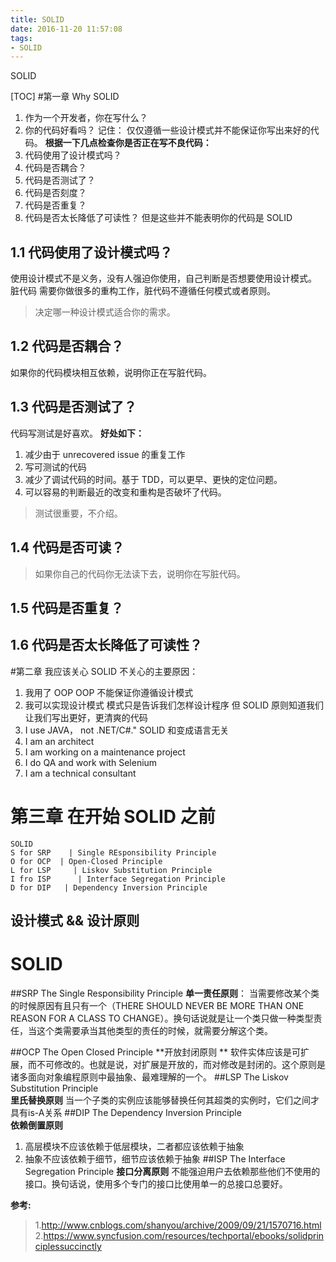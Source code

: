 ```yaml
---
title: SOLID
date: 2016-11-20 11:57:08
tags: 
- SOLID
---
```


SOLID
<!--more-->

[TOC]
#第一章 Why SOLID
1. 作为一个开发者，你在写什么？
2. 你的代码好看吗？
记住： 仅仅遵循一些设计模式并不能保证你写出来好的代码。
**根据一下几点检查你是否正在写不良代码：**
1. 代码使用了设计模式吗？
2. 代码是否耦合？
3. 代码是否测试了？
4. 代码是否刻度？
5. 代码是否重复？
6. 代码是否太长降低了可读性？
但是这些并不能表明你的代码是 SOLID
## 1.1 代码使用了设计模式吗？
使用设计模式不是义务，没有人强迫你使用，自己判断是否想要使用设计模式。
脏代码 需要你做很多的重构工作，脏代码不遵循任何模式或者原则。
> 决定哪一种设计模式适合你的需求。

## 1.2 代码是否耦合？
如果你的代码模块相互依赖，说明你正在写脏代码。

## 1.3 代码是否测试了？
代码写测试是好喜欢。
**好处如下：**
1. 减少由于 unrecovered issue 的重复工作
2. 写可测试的代码
3. 减少了调试代码的时间。基于 TDD，可以更早、更快的定位问题。
4. 可以容易的判断最近的改变和重构是否破坏了代码。
> 测试很重要，不介绍。

## 1.4 代码是否可读？
> 如果你自己的代码你无法读下去，说明你在写脏代码。

## 1.5 代码是否重复？

## 1.6 代码是否太长降低了可读性？
#第二章 我应该关心 SOLID
不关心的主要原因：
1. 我用了 OOP
OOP 不能保证你遵循设计模式
2. 我可以实现设计模式
模式只是告诉我们怎样设计程序
但 SOLID 原则知道我们让我们写出更好，更清爽的代码
3. I use JAVA， not .NET/C#."
SOLID 和变成语言无关
4. I am an architect
5. I am working on a maintenance project
6. I do QA and work with Selenium
7. I am a technical consultant
# 第三章 在开始 SOLID 之前
```table
SOLID
S for SRP    | Single REsponsibility Principle
O for OCP  | Open-Closed Principle
L for LSP     | Liskov Substitution Principle
I fro ISP      | Interface Segregation Principle
D for DIP   | Dependency Inversion Principle
```
## 设计模式 && 设计原则
# SOLID
##SRP
	The Single Responsibility Principle 
**单一责任原则**： 
当需要修改某个类的时候原因有且只有一个（THERE SHOULD NEVER BE MORE THAN ONE REASON FOR A CLASS TO CHANGE）。换句话说就是让一个类只做一种类型责任，当这个类需要承当其他类型的责任的时候，就需要分解这个类。 

##OCP
	The Open Closed Principle 
**开放封闭原则 **
软件实体应该是可扩展，而不可修改的。也就是说，对扩展是开放的，而对修改是封闭的。这个原则是诸多面向对象编程原则中最抽象、最难理解的一个。
##LSP
	The Liskov Substitution Principle	
**里氏替换原则**
当一个子类的实例应该能够替换任何其超类的实例时，它们之间才具有is-A关系 
##DIP
	The Dependency Inversion Principle	
**依赖倒置原则**
1. 高层模块不应该依赖于低层模块，二者都应该依赖于抽象 
2. 抽象不应该依赖于细节，细节应该依赖于抽象 
##ISP
	The Interface Segregation Principle	
**接口分离原则**
不能强迫用户去依赖那些他们不使用的接口。换句话说，使用多个专门的接口比使用单一的总接口总要好。 

**参考:**
> 1.http://www.cnblogs.com/shanyou/archive/2009/09/21/1570716.html
> 2.https://www.syncfusion.com/resources/techportal/ebooks/solidprinciplessuccinctly





